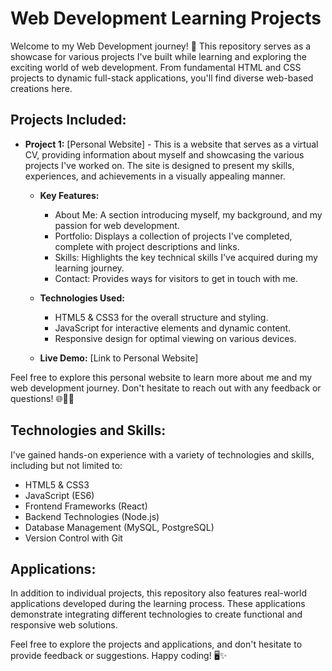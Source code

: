 # Web Development Learning Projects

Welcome to my Web Development journey! 🚀 This repository serves as a showcase for various projects I've built while learning and exploring the exciting world of web development. From fundamental HTML and CSS projects to dynamic full-stack applications, you'll find diverse web-based creations here.

## Projects Included:

- **Project 1:** [Personal Website] - This is a website that serves as a virtual CV, providing information about myself and showcasing the various projects I've worked on. The site is designed to present my skills, experiences, and achievements in a visually appealing manner.

    - **Key Features:**
        - About Me: A section introducing myself, my background, and my passion for web development.
        - Portfolio: Displays a collection of projects I've completed, complete with project descriptions and links.
        - Skills: Highlights the key technical skills I've acquired during my learning journey.
        - Contact: Provides ways for visitors to get in touch with me.

    - **Technologies Used:**
        - HTML5 & CSS3 for the overall structure and styling.
        - JavaScript for interactive elements and dynamic content.
        - Responsive design for optimal viewing on various devices.

    - **Live Demo:** [Link to Personal Website]

Feel free to explore this personal website to learn more about me and my web development journey. Don't hesitate to reach out with any feedback or questions! 🌐👩‍💻

  
## Technologies and Skills:

I've gained hands-on experience with a variety of technologies and skills, including but not limited to:

- HTML5 & CSS3
- JavaScript (ES6)
- Frontend Frameworks (React)
- Backend Technologies (Node.js)
- Database Management (MySQL, PostgreSQL)
- Version Control with Git

## Applications:

In addition to individual projects, this repository also features real-world applications developed during the learning process. These applications demonstrate integrating different technologies to create functional and responsive web solutions.

Feel free to explore the projects and applications, and don't hesitate to provide feedback or suggestions. Happy coding! 🖥️✨
